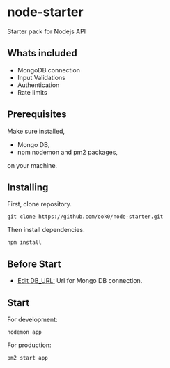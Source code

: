 # node-starter
Starter pack for Nodejs API

## Whats included
- MongoDB connection
- Input Validations
- Authentication
- Rate limits

## Prerequisites
Make sure installed,
- Mongo DB,
- npm nodemon and pm2 packages,

on your machine.

## Installing
First, clone repository.
```
git clone https://github.com/ook0/node-starter.git
```
Then install dependencies.
```
npm install
```
## Before Start
- [Edit DB_URL:](/config.js) Url for Mongo DB connection.

## Start
For development:
```
nodemon app
```
For production:
```
pm2 start app
```
